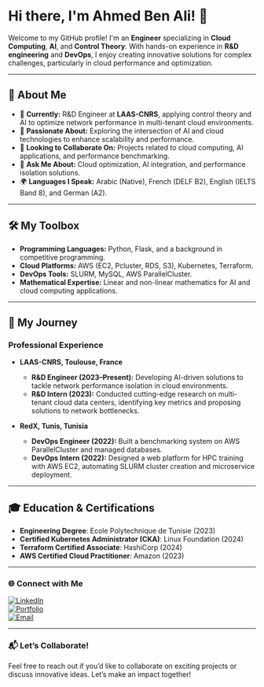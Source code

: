 # Hi there, I'm Ahmed Ben Ali! 👋

Welcome to my GitHub profile! I'm an **Engineer** specializing in **Cloud Computing**, **AI**, and **Control Theory**. With hands-on experience in **R&D engineering** and **DevOps**, I enjoy creating innovative solutions for complex challenges, particularly in cloud performance and optimization.

---

## 🌟 About Me
- 🔭 **Currently:** R&D Engineer at **LAAS-CNRS**, applying control theory and AI to optimize network performance in multi-tenant cloud environments.
- 🌱 **Passionate About:** Exploring the intersection of AI and cloud technologies to enhance scalability and performance.
- 👯 **Looking to Collaborate On:** Projects related to cloud computing, AI applications, and performance benchmarking.
- 💬 **Ask Me About:** Cloud optimization, AI integration, and performance isolation solutions.
- 🌍 **Languages I Speak:** Arabic (Native), French (DELF B2), English (IELTS Band 8), and German (A2).

---

## 🛠️ My Toolbox
- **Programming Languages:** Python, Flask, and a background in competitive programming.
- **Cloud Platforms:** AWS (EC2, Pcluster, RDS, S3), Kubernetes, Terraform.
- **DevOps Tools:** SLURM, MySQL, AWS ParallelCluster.
- **Mathematical Expertise:** Linear and non-linear mathematics for AI and cloud computing applications.

---

## 🚀 My Journey
### **Professional Experience**
- **LAAS-CNRS, Toulouse, France**  
  - **R&D Engineer (2023–Present):** Developing AI-driven solutions to tackle network performance isolation in cloud environments.  
  - **R&D Intern (2023):** Conducted cutting-edge research on multi-tenant cloud data centers, identifying key metrics and proposing solutions to network bottlenecks.

- **RedX, Tunis, Tunisia**  
  - **DevOps Engineer (2022):** Built a benchmarking system on AWS ParallelCluster and managed databases.  
  - **DevOps Intern (2022):** Designed a web platform for HPC training with AWS EC2, automating SLURM cluster creation and microservice deployment.

---

## 🎓 Education & Certifications
- **Engineering Degree**: Ecole Polytechnique de Tunisie (2023)  
- **Certified Kubernetes Administrator (CKA)**: Linux Foundation (2024)  
- **Terraform Certified Associate**: HashiCorp (2024)  
- **AWS Certified Cloud Practitioner**: Amazon (2023)  

---





### 🌐 Connect with Me

[![LinkedIn](https://img.shields.io/badge/-LinkedIn-blue?style=flat-square&logo=linkedin&logoColor=white)](https://www.linkedin.com/in/your-linkedin-profile)  
[![Portfolio](https://img.shields.io/badge/-Portfolio-black?style=flat-square&logo=internet-explorer&logoColor=white)](https://your-portfolio-link.com)  
[![Email](https://img.shields.io/badge/-Email-red?style=flat-square&logo=gmail&logoColor=white)](mailto:your-email@example.com)

---

### 📬 Let’s Collaborate!
Feel free to reach out if you’d like to collaborate on exciting projects or discuss innovative ideas. Let’s make an impact together!

